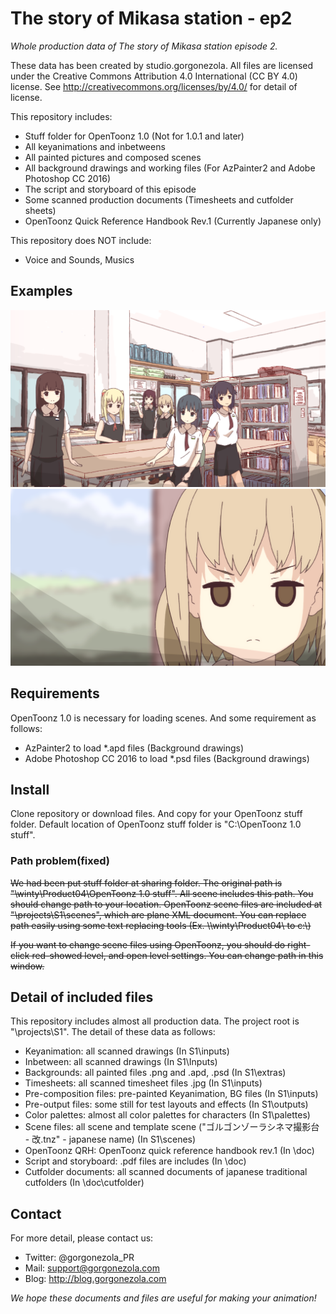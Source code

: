 ﻿The story of Mikasa station - ep2
===
*Whole production data of The story of Mikasa station episode 2.*

These data has been created by studio.gorgonezola. All files are licensed under the Creative Commons Attribution 4.0 International (CC BY 4.0) license. See http://creativecommons.org/licenses/by/4.0/ for detail of license.

This repository includes:
 - Stuff folder for OpenToonz 1.0 (Not for 1.0.1 and later)
 - All keyanimations and inbetweens
 - All painted pictures and composed scenes
 - All background drawings and working files (For AzPainter2 and Adobe Photoshop CC 2016)
 - The script and storyboard of this episode
 - Some scanned production documents (Timesheets and cutfolder sheets)
 - OpenToonz Quick Reference Handbook Rev.1 (Currently Japanese only)
 
This repository does NOT include:
 - Voice and Sounds, Musics
 
 ## Examples
 
 ![Composited picture](https://github.com/Yuemashi/mori_002/blob/master/projects/S1/outputs/still.0001.png)
 ![Composited C21](https://github.com/Yuemashi/mori_002/blob/master/projects/S1/outputs/021.0001.png)
 
 ## Requirements
 OpenToonz 1.0 is necessary for loading scenes.
 And some requirement as follows:
  - AzPainter2 to load *.apd files (Background drawings)
  - Adobe Photoshop CC 2016 to load *.psd files (Background drawings)
  
 ## Install
 Clone repository or download files. And copy for your OpenToonz stuff folder. Default location of OpenToonz stuff folder is "C:\OpenToonz 1.0 stuff".
 
 ### Path problem(fixed)
 ~~We had been put stuff folder at sharing folder. The original path is "\\winty\Product04\OpenToonz 1.0 stuff". All scene includes this path. You should change path to your location.
 OpenToonz scene files are included at "\projects\S1\scenes", which are plane XML document. You can replace path easily using some text replacing tools (Ex. \\\\winty\\Product04\\ to c:\\)~~
 
 ~~If you want to change scene files using OpenToonz, you should do right-click red-showed level, and open level settings. You can change path in this window.~~
 
 ## Detail of included files
 This repository includes almost all production data. The project root is "\projects\S1".
 The detail of these data as follows:
  - Keyanimation: all scanned drawings (In S1\inputs)
  - Inbetween: all scanned drawings (In S1\Inputs)
  - Backgrounds: all painted files .png and .apd, .psd (In S1\extras)
  - Timesheets: all scanned timesheet files .jpg (In S1\inputs)  
  - Pre-composition files: pre-painted Keyanimation, BG files (In S1\inputs)
  - Pre-output files: some still for test layouts and effects (In S1\outputs)
  - Color palettes: almost all color palettes for characters (In S1\palettes)
  - Scene files: all scene and template scene ("ゴルゴンゾーラシネマ撮影台 - 改.tnz" - japanese name) (In S1\scenes)
  - OpenToonz QRH: OpenToonz quick reference handbook rev.1 (In \doc)
  - Script and storyboard: .pdf files are includes (In \doc)
  - Cutfolder documents: all scanned documents of japanese traditional cutfolders (In \doc\cutfolder)
  
## Contact
For more detail, please contact us:
 - Twitter: @gorgonezola_PR
 - Mail: support@gorgonezola.com
 - Blog: http://blog.gorgonezola.com

*We hope these documents and files are useful for making your animation!*